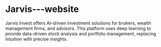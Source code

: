 # Jarvis---website
Jarvis Invest offers AI-driven investment solutions for brokers, wealth management firms, and advisors. This platform uses deep learning to provide data-driven stock analysis and portfolio management, replacing intuition with precise insights. 
